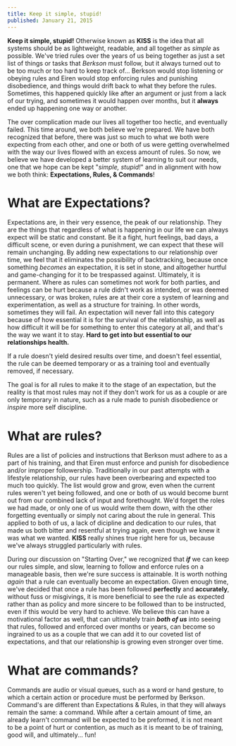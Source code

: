 ```yaml
---
title: Keep it simple, stupid!
published: January 21, 2015
---
```


**Keep it simple, stupid!** Otherwise known as **KISS** is the idea that all systems should be as lightweight, readable, and all together as _simple_ as possible. We've tried rules over the years of us being together as just a set list of things or tasks that _Berkson_ must follow, but it always turned out to be too much or too hard to keep track of... Berkson would stop listening or obeying rules and Eiren would stop enforcing rules and punishing disobedience, and things would drift back to what they before the rules. Sometimes, this happened quickly like after an argument or just from a lack of our trying, and sometimes it would happen over months, but it **always** ended up happening one way or another.

The over complication made our lives all together too hectic, and eventually failed. This time around, we both believe we're prepared. We have both recognized that before, there was just so much to what we both were expecting from each other, and one or both of us were getting overwhelmed with the way our lives flowed with an excess amount of rules. So now, we believe we have developed a better system of learning to suit our needs, one that we hope can be kept "_simple, stupid!_" and in alignment with how we both think: **Expectations, Rules, & Commands**!

# What are Expectations?

Expectations are, in their very essence, the peak of our relationship. They are the things that regardless of what is happening in our life we can always expect will be static and constant. Be it a fight, hurt feelings, bad days, a difficult scene, or even during a punishment, we can expect that these will remain unchanging. By adding new expectations to our relationship over time, we feel that it eliminates the possibility of backtracking, because once something _becomes_ an expectation, it is set in stone, and altogether hurtful and game-changing for it to be trespassed against. Ultimately, it is permanent. Where as rules can sometimes not work for both parties, and feelings can be hurt because a rule didn't work as intended, or was deemed unnecessary, or was broken, rules are at their core a system of learning and experimentation, as well as a structure for training. In other words, sometimes they will fail. An expectation will never fall into this category because of how essential it is for the survival of the relationship, as well as how difficult it will be for something to enter this category at all, and that's the way we want it to stay. **Hard to get into but essential to our relationships health.**

If a rule doesn't yield desired results over time, and doesn't feel essential, the rule can be deemed temporary or as a training tool and eventually removed, if necessary.

The goal is for all rules to make it to the stage of an expectation, but the reality is that most rules may not if they don't work for us as a couple or are only temporary in nature, such as a rule made to punish disobedience or _inspire_ more self discipline.

# What are rules?

Rules are a list of policies and instructions that Berkson must adhere to as a part of his training, and that Eiren must enforce and punish for disobedience and/or improper followership. Traditionally in our past attempts with a lifestyle relationship, our rules have been overbearing and expected too much too quickly. The list would grow and grow, even when the current rules weren't yet being followed, and one or both of us would become burnt out from our combined lack of input and forethought. We'd forget the roles we had made, or only one of us would write them down, with the other forgetting eventually or simply not caring about the rule in general. This applied to both of us, a lack of dicipline and dedication to our rules, that made us both bitter and resentful at trying again, even though we knew it was what we wanted. **KISS** really shines true right here for us, because we've always struggled particularly with rules.

During our discussion on "Starting Over," we recognized that **_if_** we can keep our rules simple, and slow, learning to follow and enforce rules on a manageable basis, then we're sure success is attainable. It is worth nothing _again_ that a rule can eventually become an expectation. Given enough time, we've decided that once a rule has been followed **perfectly** and **accurately**, without fuss or misgivings, it is more beneficial to see the rule as expected rather than as policy and more sincere to be followed than to be instructed, even if this would be very hard to achieve. We believe this can have a motivational factor as well, that can ultimately train **_both of us_** into seeing that rules, followed and enforced over months or years, can become so ingrained to us as a couple that we can add it to our coveted list of expectations, and that our relationship is growing even stronger over time.

# What are commands?

Commands are audio or visual queues, such as a word or hand gesture, to which a certain action or procedure must be performed by Berkson. Command's are different than Expectations & Rules, in that they will always remain the same: a command. While after a certain amount of time, an already learn't command will be expected to be preformed, it is not meant to be a point of hurt or contention, as much as it is meant to be of training, good will, and ultimately... fun!
